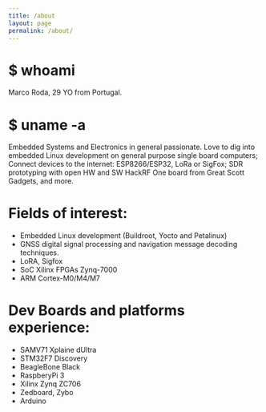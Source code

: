```yaml
---
title: /about
layout: page
permalink: /about/
---
```


# $ whoami
Marco Roda, 29 YO from Portugal.

# $ uname -a
Embedded Systems and Electronics in general passionate. Love to dig into embedded Linux development on general purpose single board computers; Connect devices to the internet: ESP8266/ESP32, LoRa or SigFox; SDR prototyping with open HW and SW HackRF One board from Great Scott Gadgets, and more.   

# Fields of interest: 
* Embedded Linux development (Buildroot, Yocto and Petalinux)
* GNSS digital signal processing and navigation message decoding techniques.
* LoRA, Sigfox
* SoC Xilinx FPGAs Zynq-7000
* ARM Cortex-M0/M4/M7

# Dev Boards and platforms experience:
* SAMV71 Xplaine dUltra
* STM32F7 Discovery
* BeagleBone Black
* RaspberyPi 3
* Xilinx Zynq ZC706
* Zedboard, Zybo
* Arduino